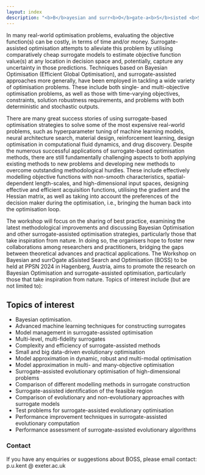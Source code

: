```yaml
---
layout: index
description: "<b>B</b>ayesian and surr<b>O</b>gate-a<b>S</b>sisted <b>S</b>earch and Optimisation - PPSN workshop 2024"
---
```


In many real-world optimisation problems, evaluating the objective function(s) can be costly, in terms of time and/or money. Surrogate-assisted optimisation attempts to alleviate this problem by utilising comparatively cheap surrogate models to estimate objective function value(s) at any location in decision space and, potentially, capture any uncertainty in those predictions. Techniques based on Bayesian Optimisation (Efficient Global Optimisation), and surrogate-assisted approaches more generally, have been employed in tackling a wide variety of optimisation problems. These include both single- and multi-objective optimisation problems, as well as those with time-varying objectives, constraints, solution robustness requirements, and problems with both deterministic and stochastic outputs.

There are many great success stories of using surrogate-based optimisation strategies to solve some of the most expensive real-world problems, such as hyperparameter tuning of machine learning models, neural architecture search, material design, reinforcement learning, design optimisation in computational fluid dynamics, and drug discovery. Despite the numerous successful applications of surrogate-based optimisation methods, there are still fundamentally challenging aspects to both applying existing methods to new problems and developing new methods to overcome outstanding methodological hurdles. These include effectively modelling objective functions with non-smooth characteristics, spatial-dependent length-scales, and high-dimensional input spaces, designing effective and efficient acquisition functions, utilising the gradient and the Hessian matrix, as well as taking into account the preferences of the decision maker during the optimisation, i.e., bringing the human back into the optimisation loop.

The workshop will focus on the sharing of best practice, examining the latest methodological improvements and discussing Bayesian Optimisation and other surrogate-assisted optimisation strategies, particularly those that take inspiration from nature. In doing so, the organisers hope to foster new collaborations among researchers and practitioners, bridging the gaps between theoretical advances and practical applications. The Workshop on Bayesian and surrOgate aSsisted Search and Optimisation (BOSS) to be held at PPSN 2024 in Hagenberg, Austria, aims to promote the research on Bayesian Optimisation and surrogate-assisted optimisation, particularly those
that take inspiration from nature. Topics of interest include (but are not limited to):

## Topics of interest

- Bayesian optimisation.
- Advanced machine learning techniques for constructing surrogates
- Model management in surrogate-assisted optimisation
- Multi-level, multi-fidelity surrogates
- Complexity and efficiency of surrogate-assisted methods
- Small and big data-driven evolutionary optimisation
- Model approximation in dynamic, robust and multi-modal optimisation
- Model approximation in multi- and many-objective optimisation
- Surrogate-assisted evolutionary optimisation of high-dimensional problems
- Comparison of different modelling methods in surrogate construction
- Surrogate-assisted identification of the feasible region
- Comparison of evolutionary and non-evolutionary approaches with surrogate models
- Test problems for surrogate-assisted evolutionary optimisation
- Performance improvement techniques in surrogate-assisted evolutionary computation
- Performance assessment of surrogate-assisted evolutionary algorithms

### Contact

If you have any enquiries or suggestions about BOSS, please email contact:
p.u.kent @ exeter.ac.uk
